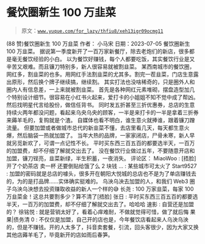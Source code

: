 # 餐饮圈新生 100 万韭菜

> 原文：[`www.yuque.com/for_lazy/thfiu8/xeh13igr09ocmg11`](https://www.yuque.com/for_lazy/thfiu8/xeh13igr09ocmg11)

<ne-h2 id="20437a1b" data-lake-id="20437a1b"><ne-heading-ext><ne-heading-anchor></ne-heading-anchor><ne-heading-fold></ne-heading-fold></ne-heading-ext><ne-heading-content><ne-text id="u042df436">(88 赞)餐饮圈新生 100 万韭菜</ne-text></ne-heading-content></ne-h2> <ne-p id="u12e46f42" data-lake-id="u12e46f42"><ne-text id="u95ea4459">作者： 小马宋</ne-text></ne-p> <ne-p id="u8af42418" data-lake-id="u8af42418"><ne-text id="uc353f2ac">日期：2023-07-05</ne-text></ne-p> <ne-p id="u6cc4c3f6" data-lake-id="u6cc4c3f6"><ne-text id="uf78f7dc3">餐饮圈新生 100 万韭菜。</ne-text> <ne-text id="u63acb400">据说第一季度新开了一百万家新餐厅，除去老炮们的新店，很多都是毫无餐饮经验的小白。</ne-text> <ne-text id="u32ba1ebe">以为餐饮好赚钱，每个人都要吃饭，其实餐饮行业是又辛苦又艰难。而且镰刀特别多，新人很容易就被割韭菜。</ne-text> <ne-text id="ubb28f3b3">某西南城市的餐饮圈，网红多，割韭菜的也多。用网红手法割韭菜的尤其多。割完一茬韭菜，门店生意露出原形，然后换个牌子继续搞，继续割。</ne-text> <ne-text id="ue64cc801">其实打法也没啥稀奇的，只是圈外人和圈内人有信息差，一上来就被割韭菜。</ne-text> <ne-text id="u7f269d90">首先是各种网红元素堆砌，摆盘造型加几个特别设计细节。很容易在小红书火起来，爱打卡的小姐姐不知不觉中成了帮凶。</ne-text> <ne-text id="u659bd899">然后找明星代言给股份，做信任背书。</ne-text> <ne-text id="ua7f1ced3">同时发五折甚至三折优惠券，总店的生意持续火两年都没问题，看起来乌央乌央的顾客，一半是来打卡的一半是拿着三折券来薅羊毛的，复购就是个渣。</ne-text> <ne-text id="u85217993">自媒体也看不明白，谁生意火就捧谁，跟着镰刀蹭流量。</ne-text> <ne-text id="ue4002e08">但要加盟或者做城市总代的新韭菜不懂，去店里看几天，每天都生意火爆，然后脑袋一热就加盟了。</ne-text> <ne-text id="ucfa87695">当年大热的品牌，一家家闭店，尸骨未寒，新人早就另觅新欢了，可谓一点记性不长。</ne-text> <ne-text id="u16faff16">平时买东西三百五百的都要选半天，一百万的加盟费，却不仔细了解就交出去了。</ne-text> <ne-text id="ude48ba1d">没在餐饮行业做过五年，不要随意开店和加盟，镰刀锃亮，韭菜新绿，半生积蓄，一夜消失。</ne-text></ne-p> <ne-hole id="udce2828f" data-lake-id="udce2828f"><ne-card data-card-name="hr" data-card-type="block" id="AIoOF" data-event-boundary="card"><ne-p id="u60f13207" data-lake-id="u60f13207"><ne-text id="u7bc96ef4">评论区：</ne-text></ne-p> <ne-p id="u51b1a721" data-lake-id="u51b1a721"><ne-text id="u5c19f436">MiaoWoo : [捂脸]开了个奶茶店 卖一杯 还要倒贴给饿了么 2 块钱</ne-text> <ne-text id="u09c75190">… : 某些城市可太火了</ne-text> <ne-text id="uda3dc238">Start9527 : 加盟的密码就是总店的噱头，很多开在朝阳大悦城的总店也不是为了单店赚钱去的，为的是打品牌……实体确实挺难的。</ne-text></ne-p> <ne-p id="u12dc08c3" data-lake-id="u12dc08c3"><ne-text id="u3fd07cc6">乌泱乌泱去加盟的人，和我们 Web3 圈子乌泱乌泱想去投资赚取收益的新人一个样的😅</ne-text> <ne-text id="u8285d75e">长尧 : 100 万家韭菜，每家 100 万韭菜金！这总共要割多少？算不清了[捂脸]</ne-text> <ne-text id="u916c5541">张日 : 平时买东西三百五百的都要选半天，一百万的加盟费，却不仔细了解就交出去了。哈哈哈</ne-text> <ne-text id="u699f49a7">速影 : 自营还是加盟的？</ne-text> <ne-text id="udc81940b">徐铭悦 : 就是营销太好了，看着心痒难耐，不做就觉得可惜，做了就后悔</ne-text> <ne-text id="u1011ef36">果果|债务清 0 : 不仅仅是加盟，自己开的店也是，今年餐饮店看起来人乌泱乌泱的，但是不赚钱。开的人太多了，抖音卖套餐，引流，回头客很少，因为大家又换其他店薅羊毛了，毕竟新开的店如雨后春笋。</ne-text></ne-p></ne-card></ne-hole>